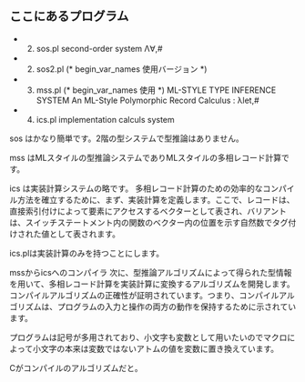 ## ここにあるプログラム

- 2. sos.pl second-order system Λ∀,#
- 2. sos2.pl (* begin_var_names 使用バージョン *)
- 3. mss.pl (* begin_var_names 使用 *) ML-STYLE TYPE INFERENCE SYSTEM An ML-Style Polymorphic Record Calculus : λlet,#
- 4. ics.pl implementation calculs system

sos はかなり簡単です。2階の型システムで型推論はありません。

mss はMLスタイルの型推論システムでありMLスタイルの多相レコード計算です。

ics は実装計算システムの略です。
多相レコード計算のための効率的なコンパイル方法を確立するために、まず、実装計算を定義します。ここで、レコードは、直接索引付けによって要素にアクセスするベクターとして表され、バリアントは、スイッチステートメント内の関数のベクター内の位置を示す自然数でタグ付けされた値として表されます。

ics.plは実装計算のみを持つことにします。


mssからicsへのコンパイラ
次に、型推論アルゴリズムによって得られた型情報を用いて、多相レコード計算を実装計算に変換するアルゴリズムを開発します。
コンパイルアルゴリズムの正確性が証明されています。つまり、コンパイルアルゴリズムは、プログラムの入力と操作の両方の動作を保持するために示されています。

プログラムは記号が多用されており、小文字も変数として用いたいのでマクロによって小文字の本来は変数ではないアトムの値を変数に置き換えています。

Cがコンパイルのアルゴリズムだと。


